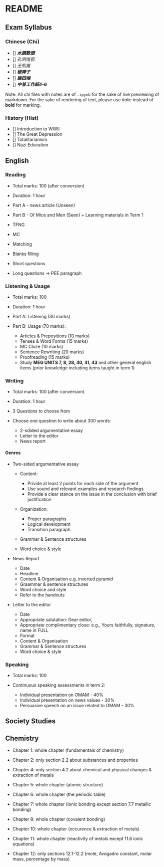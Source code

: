 # README

## Exam Syllabus

### Chinese (Chi)

- [] ***水調歌頭***
- [] *孔明借箭*
- [] *王熙鳳*
- [] ***破陣子***
- [] ***論四端***
- [] ***中普工作紙4-6***

Note: All chi files with notes are of `.ipynb` for the sake of live previewing of markdown. For the sake of rendering of text, please use *italic* instead of **bold** for marking.

### History (Hist)

- [] Introduction to WWII
- [] The Great Depression
- [] Totalitarianism
- [] Nazi Education

## English

### Reading

- Total marks: 100 (after conversion)

- Duration: 1 hour
- Part A - news article (Unseen)
- Part B - Of Mice and Men (Seen) + Learning materials in Term 1
- TFNG
- MC
- Matching
- Blanks filling
- Short questions
- Long questions -> PEE paragraph

### Listening & Usage

- Total marks: 100

- Duration: 1 hour
- Part A: Listening (30 marks)
- Part B: Usage (70 marks):
  - Articles & Prepositions (10 marks)
  - Tenses & Word Forms (15 marks)
  - MC Cloze (10 marks)
  - Sentence Rewriting (20 marks)
  - Proofreading (15 marks)
  - Study **MEG UNITS 7, 8, 28, 40, 41, 43** and other general english items (prior knowledge including items taught in term 1)

### Writing

- Total marks: 100 (after conversion)

- Duration: 1 hour
- 3 Questions to choose from
- Choose one question to write about 300 words:
  - 2-sdided argumentative essay
  - Letter to the editor
  - News report

#### Genres

- Two-sided argumentative essay
  - Content:
    - Privide at least 2 points for each side of the argument
    - Use sound and relevant examples and research findings
    - Provide a clear stance on the issue in the conclusion with brief justification

  - Organization:
    - Proper paragraphs
    - Logical development
    - Transition paragraph
  - Grammar & Sentence structures
  - Word choice & style

- News Report
  - Date
  - Headline
  - Content & Organisation e.g. inverted pyramid
  - Graammar & sentence structures
  - Word choice and style
  - Refer to the handouts

- Letter to the editor
  - Date
  - Appropriate salutation: Dear editor,
  - Appropriate complimentary close: e.g., Yours faithfully, signature, name in FULL
  - Format
  - Content & Organisation
  - Grammar & Sentence structures
  - Word choice & style

### Speaking

- Total marks: 100

- Continuous speaking assessments in term 2:
  - Individual presentation on OMAM - 40%
  - Individual presentation on news values - 30%
  - Persuasive speech on an issue related to OMAM - 30%

## Society Studies

## Chemistry

- Chapter 1: whole chapter (fundamentals of chemistry)

- Chapter 2: only section 2.2 about substances and properties

- Chapter 4: only section 4.2 about chemical and physical changes & extraction of metals

- Chapter 5: whole chapter (atomic structure)

- Chapter 6: whole chapter (the periodic table)

- Chapter 7: whole chapter (ionic bonding except section 7.7 metallic bonding)

- Chapter 8: whole chapter (covalent bonding)

- Chapter 10: whole chapter (occurence & extraction of metals)

- Chapter 11: whole chapter (reactivity of metals except 11.6 ionic equations)

- Chapter 12: only sections 12.1-12.2 (mole, Avogadro constant, molar mass, percentage by mass)
